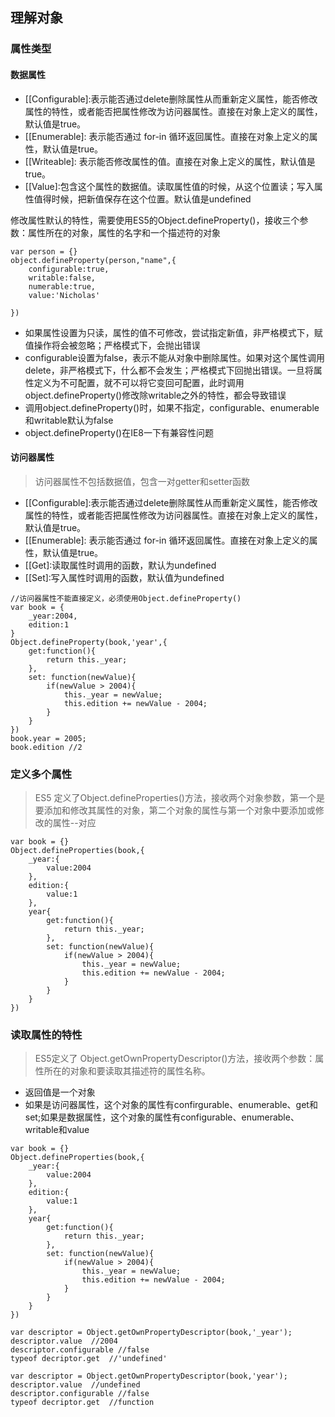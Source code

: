## 理解对象
### 属性类型
#### 数据属性
+ [[Configurable]:表示能否通过delete删除属性从而重新定义属性，能否修改属性的特性，或者能否把属性修改为访问器属性。直接在对象上定义的属性，默认值是true。
+ [[Enumerable]: 表示能否通过 for-in 循环返回属性。直接在对象上定义的属性，默认值是true。
+ [[Writeable]: 表示能否修改属性的值。直接在对象上定义的属性，默认值是true。
+ [[Value]:包含这个属性的数据值。读取属性值的时候，从这个位置读；写入属性值得时候，把新值保存在这个位置。默认值是undefined

修改属性默认的特性，需要使用ES5的Object.defineProperty()，接收三个参数：属性所在的对象，属性的名字和一个描述符的对象
```
var person = {}
object.defineProperty(person,"name",{
    configurable:true,
    writable:false,
    numerable:true,
    value:'Nicholas'
    
})
```
+ 如果属性设置为只读，属性的值不可修改，尝试指定新值，非严格模式下，赋值操作将会被忽略；严格模式下，会抛出错误
+ configurable设置为false，表示不能从对象中删除属性。如果对这个属性调用delete，非严格模式下，什么都不会发生；严格模式下回抛出错误。一旦将属性定义为不可配置，就不可以将它变回可配置，此时调用object.defineProperty()修改除writable之外的特性，都会导致错误
+ 调用object.defineProperty()时，如果不指定，configurable、enumerable和writable默认为false
+ object.defineProperty()在IE8一下有兼容性问题

#### 访问器属性
> 访问器属性不包括数据值，包含一对getter和setter函数
+ [[Configurable]:表示能否通过delete删除属性从而重新定义属性，能否修改属性的特性，或者能否把属性修改为访问器属性。直接在对象上定义的属性，默认值是true。
+ [[Enumerable]: 表示能否通过 for-in 循环返回属性。直接在对象上定义的属性，默认值是true。
+ [[Get]:读取属性时调用的函数，默认为undefined
+ [[Set]:写入属性时调用的函数，默认值为undefined
```
//访问器属性不能直接定义，必须使用Object.defineProperty()
var book = {
    _year:2004,
    edition:1
}
Object.defineProperty(book,'year',{
    get:function(){
        return this._year;
    },
    set: function(newValue){
        if(newValue > 2004){
            this._year = newValue;
            this.edition += newValue - 2004;
        }
    }
})
book.year = 2005;
book.edition //2
```

### 定义多个属性
> ES5 定义了Object.defineProperties()方法，接收两个对象参数，第一个是要添加和修改其属性的对象，第二个对象的属性与第一个对象中要添加或修改的属性--对应
```
var book = {}
Object.defineProperties(book,{
    _year:{
        value:2004
    },
    edition:{
        value:1
    },
    year{
        get:function(){
            return this._year;
        },
        set: function(newValue){
            if(newValue > 2004){
                this._year = newValue;
                this.edition += newValue - 2004;
            }
        }
    }
})
```

### 读取属性的特性
> ES5定义了 Object.getOwnPropertyDescriptor()方法，接收两个参数：属性所在的对象和要读取其描述符的属性名称。
+ 返回值是一个对象
+ 如果是访问器属性，这个对象的属性有confirgurable、enumerable、get和set;如果是数据属性，这个对象的属性有configurable、enumerable、writable和value
```
var book = {}
Object.defineProperties(book,{
    _year:{
        value:2004
    },
    edition:{
        value:1
    },
    year{
        get:function(){
            return this._year;
        },
        set: function(newValue){
            if(newValue > 2004){
                this._year = newValue;
                this.edition += newValue - 2004;
            }
        }
    }
})

var descriptor = Object.getOwnPropertyDescriptor(book,'_year');
descriptor.value  //2004
descriptor.configurable //false
typeof decriptor.get  //'undefined'

var descriptor = Object.getOwnPropertyDescriptor(book,'year');
descriptor.value  //undefined
descriptor.configurable //false
typeof decriptor.get  //function
```